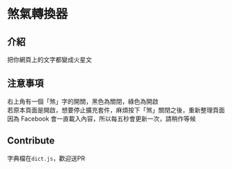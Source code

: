 # 煞氣轉換器

## 介紹
把你網頁上的文字都變成火星文

## 注意事項
右上角有一個「煞」字的開關，黑色為關閉，綠色為開啟  
若原本頁面是開啟，想要停止擴充套件，麻煩按下「煞」關閉之後，重新整理頁面  
因為 Facebook 會一直載入內容，所以每五秒會更新一次，請稍作等候

## Contribute
字典檔在`dict.js`，歡迎送PR
